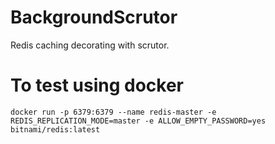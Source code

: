 # BackgroundScrutor

Redis caching decorating with scrutor.

# To test using docker

`
docker run -p 6379:6379 --name redis-master -e REDIS_REPLICATION_MODE=master -e ALLOW_EMPTY_PASSWORD=yes bitnami/redis:latest
`
